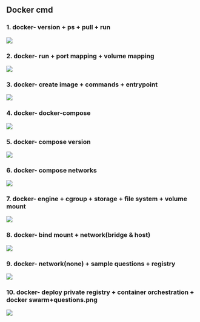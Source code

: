 <h2>Docker cmd</h2>

<h3>1. docker- version + ps + pull + run</h3>
<img src="1. docker-version+ps+pull+run.png">

<h3>2. docker- run + port mapping + volume mapping</h3>
<img src="2. docker-run+port mapping+volume mapping.png">

<h3>3. docker- create image + commands + entrypoint</h3>
<img src="3. docker-create image+commands+entrypoint.png">

<h3>4. docker- docker-compose</h3>
<img src="4. docker-compose .png">

<h3>5. docker- compose version</h3>
<img src="5. docker-compose version.png">

<h3>6. docker- compose networks</h3>
<img src="6. docker-compose networks.png">

<h3>7. docker- engine + cgroup + storage + file system + volume mount</h3>
<img src="7. docker-engine+cgroup+storage+file system+volume mount.png">

<h3>8. docker- bind mount + network(bridge & host)</h3>
<img src="8. docker-bind mount+network(bridge & host).png">

<h3>9. docker- network(none) + sample questions + registry</h3>
<img src="9. docker-network(none)+sample questions+registry.png">

<h3>10. docker- deploy private registry + container orchestration + docker swarm+questions.png</h3>
<img src="10. docker-deploy private registry+container orchestration+docker swarm+questions.png">
